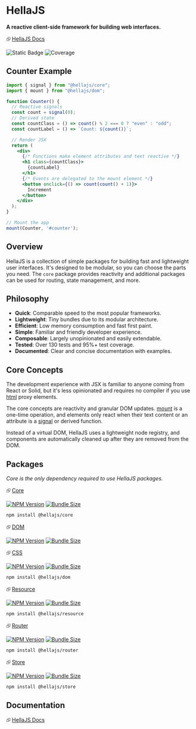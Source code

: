 # HellaJS

**A reactive client-side framework for building web interfaces.**

⮺ [HellaJS Docs](https://hellajs.com)

![Static Badge](https://img.shields.io/badge/status-experimental-orange.svg)
![Coverage](https://img.shields.io/endpoint?url=https://gist.githubusercontent.com/omilli/6df7884e21572b4910c2f21edb658e56/raw/hellajs-coverage.json)

## Counter Example

``` jsx
import { signal } from "@hellajs/core";
import { mount } from "@hellajs/dom";

function Counter() {
  // Reactive signals
  const count = signal(0);
  // Derived state
  const countClass = () => count() % 2 === 0 ? "even" : "odd";
  const countLabel = () => `Count: ${count()}`;

  // Render JSX
  return (
    <div>
      {/* Functions make element attributes and text reactive */}
      <h1 class={countClass}>
        {countLabel}
      </h1>
      {/* Events are delegated to the mount element */}
      <button onclick={() => count(count() + 1)}>
        Increment
      </button>
    </div>
  );
}

// Mount the app
mount(Counter, '#counter');
```

## Overview

HellaJS is a collection of simple packages for building fast and lightweight user interfaces. It's designed to be modular, so you can choose the parts you need. The `core` package provides reactivity and additional packages can be used for routing, state management, and more.


## Philosophy 

- **Quick**: Comparable speed to the most popular frameworks.
- **Lightweight**: Tiny bundles due to its modular architecture.
- **Efficient**: Low memory consumption and fast first paint.
- **Simple**: Familiar and friendly developer experience.
- **Composable**: Largely unopinionated and easily extendable.
- **Tested**: Over 130 tests and 95%+ test coverage.
- **Documented**: Clear and concise documentation with examples.

## Core Concepts

The development experience with JSX is familiar to anyone coming from React or Solid, but it's less opinionated and requires no compiler if you use [html](https://hellajs.com/packages/dom/html) proxy elements.

The core concepts are reactivity and granular DOM updates. [mount](https://hellajs.com/packages/dom/mount) is a one-time operation, and elements only react when their text content or an attribute is a [signal](https://hellajs.com/packages/core/signal) or derived function.

Instead of a virtual DOM, HellaJS uses a lightweight node registry, and components are automatically cleaned up after they are removed from the DOM.


## Packages
*Core is the only dependency required to use HellaJS packages.*

⮺ [Core](https://hellajs.com/packages/core/signal)

[![NPM Version](https://img.shields.io/npm/v/@hellajs/core)](https://www.npmjs.com/package/@hellajs/core)
[![Bundle Size](https://img.shields.io/bundlephobia/minzip/@hellajs/core@latest)](https://bundlephobia.com/package/@hellajs/core)


```bash
npm install @hellajs/core
```

⮺ [DOM](https://hellajs.com/packages/dom/mount)

[![NPM Version](https://img.shields.io/npm/v/@hellajs/dom)](https://www.npmjs.com/package/@hellajs/dom)
[![Bundle Size](https://img.shields.io/bundlephobia/minzip/@hellajs/dom@latest)](https://bundlephobia.com/package/@hellajs/dom)

⮺ [CSS](https://hellajs.com/packages/css/css)

[![NPM Version](https://img.shields.io/npm/v/@hellajs/css)](https://www.npmjs.com/package/@hellajs/css)
[![Bundle Size](https://img.shields.io/bundlephobia/minzip/@hellajs/css@latest)](https://bundlephobia.com/package/@hellajs/css)


```bash
npm install @hellajs/dom
```

⮺ [Resource](https://hellajs.com/packages/resource/resource)

[![NPM Version](https://img.shields.io/npm/v/@hellajs/resource)](https://www.npmjs.com/package/@hellajs/resource)
[![Bundle Size](https://img.shields.io/bundlephobia/minzip/@hellajs/resource@latest)](https://bundlephobia.com/package/@hellajs/resource)

```bash
npm install @hellajs/resource
```

⮺ [Router](https://hellajs.com/packages/router/router)

[![NPM Version](https://img.shields.io/npm/v/@hellajs/router)](https://www.npmjs.com/package/@hellajs/router)
[![Bundle Size](https://img.shields.io/bundlephobia/minzip/@hellajs/router@latest)](https://bundlephobia.com/package/@hellajs/router)

```bash
npm install @hellajs/router
```

⮺ [Store](https://hellajs.com/packages/store/store)

[![NPM Version](https://img.shields.io/npm/v/@hellajs/store)](https://www.npmjs.com/package/@hellajs/store)
[![Bundle Size](https://img.shields.io/bundlephobia/minzip/@hellajs/store@latest)](https://bundlephobia.com/package/@hellajs/store)

```bash
npm install @hellajs/store
```


## Documentation

⮺ [HellaJS Docs](https://hellajs.com)
